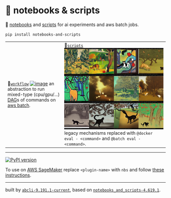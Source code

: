 # 📜 notebooks & scripts

📜 [notebooks](./notebooks) and [scripts](./scripts) for ai experiments and aws batch jobs.

```bash
pip install notebooks-and-scripts
```

|   |   |
| --- | --- |
| 📜[`workflow`](https://github.com/kamangir/notebooks-and-scripts/tree/main/notebooks_and_scripts/workflow) [![image](https://kamangir-public.s3.ca-central-1.amazonaws.com/hourglass/workflow.gif?raw=true)](https://github.com/kamangir/notebooks-and-scripts/tree/main/notebooks_and_scripts/workflow) an abstraction to run mixed-type (cpu/gpu/...) [DAG](https://networkx.org/documentation/stable/reference/classes/digraph.html)s of commands on [aws batch](https://aws.amazon.com/batch/). | 📜[`scripts`](https://github.com/kamangir/notebooks-and-scripts/tree/main/scripts) [![image](https://github.com/kamangir/assets/blob/main/nbs/3x4.jpg?raw=true)](https://github.com/kamangir/notebooks-and-scripts/tree/main/scripts) legacy mechanisms replaced with `@docker eval - <command>` and `@batch eval - <command>`. |

---

[![PyPI version](https://img.shields.io/pypi/v/notebooks-and-scripts.svg)](https://pypi.org/project/notebooks-and-scripts/)

To use on [AWS SageMaker](https://aws.amazon.com/sagemaker/) replace `<plugin-name>` with `nbs` and follow [these instructions](https://github.com/kamangir/notebooks-and-scripts/blob/main/SageMaker.md).

---
built by [`abcli-9.191.1-current`](https://github.com/kamangir/awesome-bash-cli), based on [`notebooks_and_scripts-4.619.1`](https://github.com/kamangir/notebooks-and-scripts).
